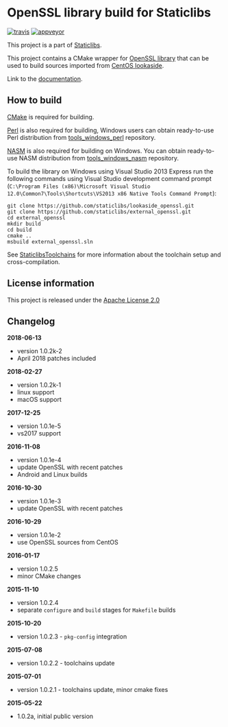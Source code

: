 OpenSSL library build for Staticlibs
====================================

[![travis](https://travis-ci.org/staticlibs/external_openssl.svg?branch=master)](https://travis-ci.org/staticlibs/external_openssl)
[![appveyor](https://ci.appveyor.com/api/projects/status/github/staticlibs/external_openssl?svg=true)](https://ci.appveyor.com/project/staticlibs/external-openssl)

This project is a part of [Staticlibs](http://staticlibs.net/).


This project contains a CMake wrapper for [OpenSSL library](https://www.openssl.org/) that
can be used to build sources imported from [CentOS lookaside](https://github.com/staticlibs/lookaside_openssl.git).

Link to the [documentation](https://www.openssl.org/docs/).

How to build
------------

[CMake](http://cmake.org/) is required for building.

[Perl](https://www.perl.org/) is also required for building, Windows users can obtain ready-to-use
Perl distribution from [tools_windows_perl](https://github.com/staticlibs/tools_windows_perl) repository.

[NASM](http://nasm.us/) is also required for building on Windows.
You can obtain ready-to-use NASM distribution from 
[tools_windows_nasm](https://github.com/staticlibs/tools_windows_nasm) repository.

To build the library on Windows using Visual Studio 2013 Express run the following commands using
Visual Studio development command prompt 
(`C:\Program Files (x86)\Microsoft Visual Studio 12.0\Common7\Tools\Shortcuts\VS2013 x86 Native Tools Command Prompt`):

    git clone https://github.com/staticlibs/lookaside_openssl.git
    git clone https://github.com/staticlibs/external_openssl.git
    cd external_openssl
    mkdir build
    cd build
    cmake ..
    msbuild external_openssl.sln

See [StaticlibsToolchains](https://github.com/staticlibs/wiki/wiki/StaticlibsToolchains) for 
more information about the toolchain setup and cross-compilation.

License information
-------------------

This project is released under the [Apache License 2.0](http://www.apache.org/licenses/LICENSE-2.0)

Changelog
---------

**2018-06-13**

 * version 1.0.2k-2
 * April 2018 patches included

**2018-02-27**

 * version 1.0.2k-1
 * linux support
 * macOS support

**2017-12-25**
 * version 1.0.1e-5
 * vs2017 support

**2016-11-08**

 * version 1.0.1e-4
 * update OpenSSL with recent patches
 * Android and Linux builds

**2016-10-30**

 * version 1.0.1e-3
 * update OpenSSL with recent patches

**2016-10-29**

 * version 1.0.1e-2
 * use OpenSSL sources from CentOS

**2016-01-17**

 * version 1.0.2.5
 * minor CMake changes

**2015-11-10**

 * version 1.0.2.4
 * separate `configure` and `build` stages for `Makefile` builds

**2015-10-20**

 * version 1.0.2.3 - `pkg-config` integration

**2015-07-08**

 * version 1.0.2.2 - toolchains update

**2015-07-01**

 * version 1.0.2.1 - toolchains update, minor cmake fixes

**2015-05-22**

 * 1.0.2a, initial public version
